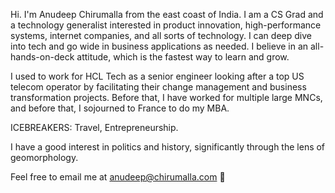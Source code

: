 

Hi. I'm Anudeep Chirumalla from the east coast of India. I am a CS Grad and a technology generalist interested in product innovation, high-performance systems, internet companies, and all sorts of technology. I can deep dive into tech and go wide in business applications as needed. I believe in an all-hands-on-deck attitude, which is the fastest way to learn and grow.


I used to work for HCL Tech as a senior engineer looking after a top US telecom operator by facilitating their change management and business transformation projects. Before that, I have worked for multiple large MNCs, and before that, I sojourned to France to do my MBA.


ICEBREAKERS: Travel, Entrepreneurship.


I have a good interest in politics and history, significantly through the lens of geomorphology.




Feel free to email me at [anudeep@chirumalla.com](mailto:anudeep@chirumalla.com) 👋
